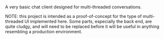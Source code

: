 A very basic chat client designed for multi-threaded conversations.

NOTE: this project is intended as a proof-of-concept for the type of 
multi-threaded UI implemented here. Some parts, especially the back end, are
quite cludgy, and will need to be replaced before it will be useful in anything
resembling a production environment. 
